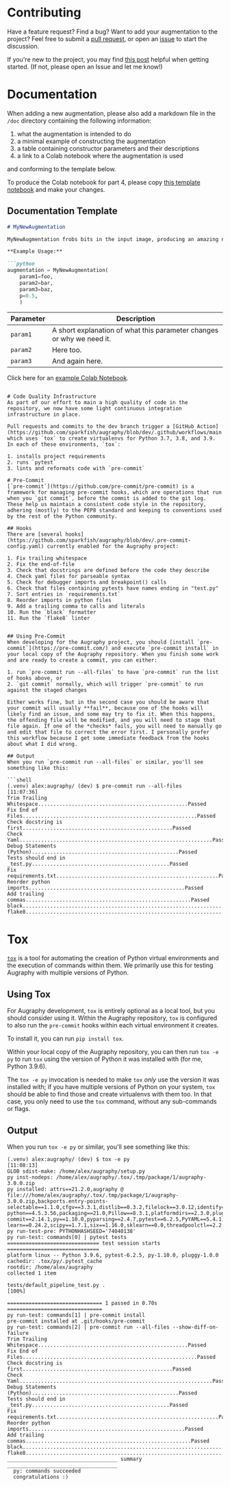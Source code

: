 # Contributing

Have a feature request? Find a bug? Want to add your augmentation to the project? Feel free to submit a [pull request](https://github.com/sparkfish/augraphy/pulls), or open an [issue](https://github.com/sparkfish/augraphy/issues) to start the discussion.

If you're new to the project, you may find [this post](https://medium.com/@proofconstruction/contributing-to-augraphy-875267d330d1) helpful when getting started. (If not, please open an Issue and let me know!)

# Documentation
When adding a new augmentation, please also add a markdown file in the `/doc` directory containing the following information:

1. what the augmentation is intended to do
2. a minimal example of constructing the augmentation
3. a table containing constructor parameters and their descriptions
4. a link to a Colab notebook where the augmentation is used

and conforming to the template below.

To produce the Colab notebook for part 4, please copy [this template notebook](https://colab.research.google.com/drive/1UPTbeNsMgpFZXAO8IYCX-Vg0VrOmM6Dh) and make your changes.

## Documentation Template

```markdown
# MyNewAugmentation

MyNewAugmentation frobs bits in the input image, producing an amazing new effect.

**Example Usage:**

```python
augmentation = MyNewAugmentation(
	param1=foo,
	param2=bar,
	param3=baz,
	p=0.5,
	)
```

| Parameter | Description                                                           |
|-----------|-----------------------------------------------------------------------|
| `param1`  | A short explanation of what this parameter changes or why we need it. |
| `param2`  | Here too.                                                             |
| `param3`  | And again here.                                                       |

Click here for an [example Colab Notebook]().
```

# Code Quality Infrastructure
As part of our effort to main a high quality of code in the repository, we now have some light continuous integration infrastructure in place.

Pull requests and commits to the dev branch trigger a [GitHub Action](https://github.com/sparkfish/augraphy/blob/dev/.github/workflows/main.yml) which uses `tox` to create virtualenvs for Python 3.7, 3.8, and 3.9. In each of these environments, `tox`:

1. installs project requirements
2. runs `pytest`
3. lints and reformats code with `pre-commit`

# Pre-Commit
[`pre-commit`](https://github.com/pre-commit/pre-commit) is a framework for managing pre-commit hooks, which are operations that run when you `git commit`, before the commit is added to the git log. These help us maintain a consistent code style in the repository, adhering (mostly) to the PEP8 standard and keeping to conventions used by the rest of the Python community.

## Hooks
There are [several hooks](https://github.com/sparkfish/augraphy/blob/dev/.pre-commit-config.yaml) currently enabled for the Augraphy project:

1. Fix trailing whitespace
2. Fix the end-of-file
3. Check that docstrings are defined before the code they describe
4. Check yaml files for parseable syntax
5. Check for debugger imports and breakpoint() calls
6. Check that files containing pytests have names ending in "test.py"
7. Sort entries in `requirements.txt`
8. Reorder imports in python files
9. Add a trailing comma to calls and literals
10. Run the `black` formatter
11. Run the `flake8` linter


## Using Pre-Commit
When developing for the Augraphy project, you should [install `pre-commit`](https://pre-commit.com/) and execute `pre-commit install` in your local copy of the Augraphy repository. When you finish some work and are ready to create a commit, you can either:

1. run `pre-commit run --all-files` to have `pre-commit` run the list of hooks above, or
2. `git commit` normally, which will trigger `pre-commit` to run against the staged changes

Either works fine, but in the second case you should be aware that your commit will usually **fail**, because one of the hooks will likely find an issue, and some may try to fix it. When this happens, the offending file will be modified, and you will need to stage that file again. If one of the *checks* fails, you will need to manually go and edit that file to correct the error first. I personally prefer this workflow because I get some immediate feedback from the hooks about what I did wrong.

## Output
When you run `pre-commit run --all-files` or similar, you'll see something like this:

```shell
(.venv) alex:augraphy/ (dev) $ pre-commit run --all-files             [11:07:36]
Trim Trailing Whitespace.................................................Passed
Fix End of Files.........................................................Passed
Check docstring is first.................................................Passed
Check Yaml...............................................................Passed
Debug Statements (Python)................................................Passed
Tests should end in _test.py.............................................Passed
Fix requirements.txt.....................................................Passed
Reorder python imports...................................................Passed
Add trailing commas......................................................Passed
black....................................................................Passed
flake8...................................................................Passed
```

# Tox
[`tox`](https://github.com/tox-dev/tox) is a tool for automating the creation of Python virtual environments and the execution of commands within them. We primarily use this for testing Augraphy with multiple versions of Python.

## Using Tox
For Augraphy development, `tox` is entirely optional as a local tool, but you should consider using it. Within the Augraphy repository, `tox` is configured to also run the `pre-commit` hooks within each virtual environment it creates.

To install it, you can run `pip install tox`.

Within your local copy of the Augraphy repository, you can then run `tox -e py` to run `tox` using the version of Python it was installed with (for me, Python 3.9.6).

The `tox -e py` invocation is needed to make `tox` *only* use the version it was installed with; if you have multiple versions of Python on your system, `tox` should be able to find those and create virtualenvs with them too. In that case, you only need to use the `tox` command, without any sub-commands or flags.

## Output
When you run `tox -e py` or similar, you'll see something like this:

```shell
(.venv) alex:augraphy/ (dev) $ tox -e py                              [11:08:13]
GLOB sdist-make: /home/alex/augraphy/setup.py
py inst-nodeps: /home/alex/augraphy/.tox/.tmp/package/1/augraphy-3.0.0.zip
py installed: attrs==21.2.0,augraphy @ file:///home/alex/augraphy/.tox/.tmp/package/1/augraphy-3.0.0.zip,backports.entry-points-selectable==1.1.0,cfgv==3.3.1,distlib==0.3.2,filelock==3.0.12,identify==2.2.13,iniconfig==1.1.1,joblib==1.0.1,nodeenv==1.6.0,numpy==1.21.2,opencv-python==4.5.3.56,packaging==21.0,Pillow==8.3.1,platformdirs==2.3.0,pluggy==1.0.0,pre-commit==2.14.1,py==1.10.0,pyparsing==2.4.7,pytest==6.2.5,PyYAML==5.4.1,scikit-learn==0.24.2,scipy==1.7.1,six==1.16.0,sklearn==0.0,threadpoolctl==2.2.0,toml==0.10.2,virtualenv==20.7.2
py run-test-pre: PYTHONHASHSEED='74040138'
py run-test: commands[0] | pytest tests
============================== test session starts ==============================
platform linux -- Python 3.9.6, pytest-6.2.5, py-1.10.0, pluggy-1.0.0
cachedir: .tox/py/.pytest_cache
rootdir: /home/alex/augraphy
collected 1 item

tests/default_pipeline_test.py .                                          [100%]

=============================== 1 passed in 0.70s ===============================
py run-test: commands[1] | pre-commit install
pre-commit installed at .git/hooks/pre-commit
py run-test: commands[2] | pre-commit run --all-files --show-diff-on-failure
Trim Trailing Whitespace.................................................Passed
Fix End of Files.........................................................Passed
Check docstring is first.................................................Passed
Check Yaml...............................................................Passed
Debug Statements (Python)................................................Passed
Tests should end in _test.py.............................................Passed
Fix requirements.txt.....................................................Passed
Reorder python imports...................................................Passed
Add trailing commas......................................................Passed
black....................................................................Passed
flake8...................................................................Passed
____________________________________ summary ____________________________________
  py: commands succeeded
  congratulations :)
```
